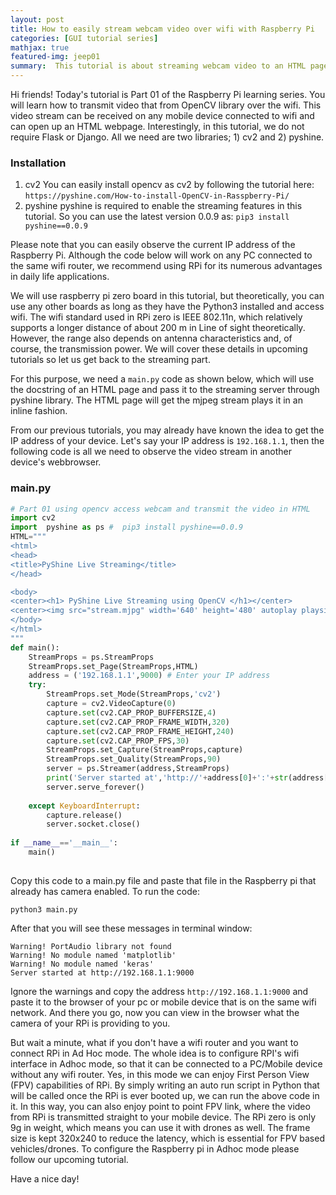 ```yaml
---
layout: post
title: How to easily stream webcam video over wifi with Raspberry Pi
categories: [GUI tutorial series]
mathjax: true
featured-img: jeep01
summary:  This tutorial is about streaming webcam video to an HTML page without Flask
---
```


Hi friends! Today's tutorial is Part 01 of the Raspberry Pi learning series. You will learn how to transmit video that from OpenCV library over the wifi. This video stream can be received on any mobile device connected to wifi and can open up an HTML webpage. Interestingly, in this tutorial, we do not require Flask or Django. All we need are two libraries; 1) cv2 and 2) pyshine.

### Installation 
1) cv2 
You can easily install opencv as cv2 by following the tutorial here:
`https://pyshine.com/How-to-install-OpenCV-in-Rasspberry-Pi/`
2) pyshine
pyshine is required to enable the streaming features in this tutorial. So you can use the latest version 0.0.9 as:
```pip3 install pyshine==0.0.9```

Please note that you can easily observe the current IP address of the Raspberry Pi. Although the code below will work on any PC connected to the same wifi router, we recommend using RPi for its numerous advantages in daily life applications. 

We will use raspberry pi zero board in this tutorial, but theoretically, you can use any other boards as long as they have the Python3 installed and access wifi. The wifi standard used in RPi zero is IEEE 802.11n, which relatively supports a longer distance of about 200 m in Line of sight theoretically. However, the range also depends on antenna characteristics and, of course, the transmission power. We will cover these details in upcoming tutorials so let us get back to the streaming part.

For this purpose, we need a `main.py` code as shown below, which will use the docstring of an HTML page and pass it to the streaming server through pyshine library. The HTML page will get the mjpeg stream plays it in an inline fashion.

From our previous tutorials, you may already have known the idea to get the IP address of your device. Let's say your IP address is `192.168.1.1`, then the following code is all we need to observe the video stream in another device's webbrowser.

### main.py
```python
# Part 01 using opencv access webcam and transmit the video in HTML
import cv2
import  pyshine as ps #  pip3 install pyshine==0.0.9
HTML="""
<html>
<head>
<title>PyShine Live Streaming</title>
</head>

<body>
<center><h1> PyShine Live Streaming using OpenCV </h1></center>
<center><img src="stream.mjpg" width='640' height='480' autoplay playsinline></center>
</body>
</html>
"""
def main():
    StreamProps = ps.StreamProps
    StreamProps.set_Page(StreamProps,HTML)
    address = ('192.168.1.1',9000) # Enter your IP address 
    try:
        StreamProps.set_Mode(StreamProps,'cv2')
        capture = cv2.VideoCapture(0)
        capture.set(cv2.CAP_PROP_BUFFERSIZE,4)
        capture.set(cv2.CAP_PROP_FRAME_WIDTH,320)
        capture.set(cv2.CAP_PROP_FRAME_HEIGHT,240)
        capture.set(cv2.CAP_PROP_FPS,30)
        StreamProps.set_Capture(StreamProps,capture)
        StreamProps.set_Quality(StreamProps,90)
        server = ps.Streamer(address,StreamProps)
        print('Server started at','http://'+address[0]+':'+str(address[1]))
        server.serve_forever()
        
    except KeyboardInterrupt:
        capture.release()
        server.socket.close()
        
if __name__=='__main__':
    main()
    
```

Copy this code to a main.py file and paste that file in the Raspberry pi that already has camera enabled.
To run the code:

```python3 main.py```

After that you will see these messages in terminal window:

```
Warning! PortAudio library not found
Warning! No module named 'matplotlib'
Warning! No module named 'keras'
Server started at http://192.168.1.1:9000

```
Ignore the warnings and copy the address `http://192.168.1.1:9000` and 
paste it to the browser of your pc or mobile device that is on the same wifi network. And there you go, now you can view in the browser what the camera of 
your RPi is providing to you.

But wait a minute, what if you don't have a wifi router and you want to connect RPi in Ad Hoc mode. The whole idea is to configure RPI's wifi interface in Adhoc mode, so that it can be connected to a PC/Mobile device without any wifi router. Yes, in this mode we can enjoy First Person View (FPV) capabilities of RPi.  By simply writing an auto run script in Python that will be called once the RPi is ever booted up, we can run the above code in it. In this way, you can also enjoy point to point FPV link, where the video from RPi is transmitted straight to your mobile device.
The RPi zero is only 9g in weight, which means you can use it with drones as well. The frame size is kept 320x240 to reduce the latency, which is essential for FPV based vehicles/drones. To configure the Raspberry pi in Adhoc mode please follow our upcoming tutorial.

Have a nice day!







